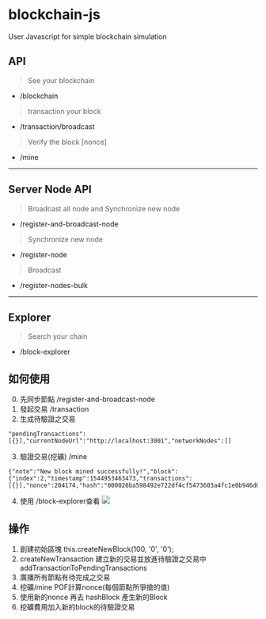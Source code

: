# blockchain-js 
User Javascript for simple blockchain simulation
## API
> See your blockchain
- /blockchain
> transaction your block
- /transaction/broadcast
> Verify the block  [nonce]
- /mine
---

## Server Node API 
> Broadcast all node and Synchronize new node
- /register-and-broadcast-node
> Synchronize new node
- /register-node
> Broadcast
- /register-nodes-bulk
---

## Explorer
> Search your chain
- /block-explorer

## 如何使用
0. 先同步節點 /register-and-broadcast-node
1. 發起交易 /transaction
2. 生成待驗證之交易 
```
"pendingTransactions":[{}],"currentNodeUrl":"http://localhost:3001","networkNodes":[]
```
3. 驗證交易(挖礦) /mine
```
{"note":"New block mined successfully!","block":{"index":2,"timestamp":1544953463473,"transactions":[{}],"nonce":204174,"hash":"000026ba598492e722df4cf5473603a4fc1e0b946d0021a40c8f924ec006a0d0","previousBlockHash":"0"}}
```
4. 使用 /block-explorer查看
![](https://i.imgur.com/hB7dKN0.png)

## 操作
1. 創建初始區塊 this.createNewBlock(100, '0', '0');
2. createNewTransaction 建立新的交易並放進待驗證之交易中addTransactionToPendingTransactions
3. 廣播所有節點有待完成之交易
4. 挖礦/mine POF計算nonce(每個節點所爭搶的值) 
5. 使用新的nonce 再去 hashBlock 產生新的Block
6. 挖礦費用加入新的block的待驗證交易




